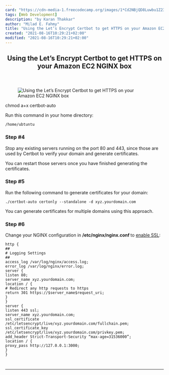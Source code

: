 ```yaml
---
card: "https://cdn-media-1.freecodecamp.org/images/1*Cd2NBjQD8Luwbu1Z23n5QQ.png"
tags: [Web Development]
description: "by Karan Thakkar"
author: "Milad E. Fahmy"
title: "Using the Let’s Encrypt Certbot to get HTTPS on your Amazon EC2 NGINX box"
created: "2021-08-16T10:29:21+02:00"
modified: "2021-08-16T10:29:21+02:00"
---
```

<div class="site-wrapper">
<main id="site-main" class="site-main outer">
<div class="inner">
<article class="post-full post tag-web-development tag-programming tag-tech tag-startup tag-security ">
<header class="post-full-header">
<h1 class="post-full-title">Using the Let’s Encrypt Certbot to get HTTPS on your Amazon EC2 NGINX box</h1>
</header>
<figure class="post-full-image">
<picture>
<source media="(max-width: 700px)" sizes="1px" srcset="data:image/gif;base64,R0lGODlhAQABAIAAAAAAAP///yH5BAEAAAAALAAAAAABAAEAAAIBRAA7 1w">
<source media="(min-width: 701px)" sizes="(max-width: 800px) 400px,
(max-width: 1170px) 700px,
1400px" srcset="https://cdn-media-1.freecodecamp.org/images/1*Cd2NBjQD8Luwbu1Z23n5QQ.png 300w,
https://cdn-media-1.freecodecamp.org/images/1*Cd2NBjQD8Luwbu1Z23n5QQ.png 600w,
https://cdn-media-1.freecodecamp.org/images/1*Cd2NBjQD8Luwbu1Z23n5QQ.png 1000w,
https://cdn-media-1.freecodecamp.org/images/1*Cd2NBjQD8Luwbu1Z23n5QQ.png 2000w">
<img onerror="this.style.display='none'" src="https://cdn-media-1.freecodecamp.org/images/1*Cd2NBjQD8Luwbu1Z23n5QQ.png" alt="Using the Let’s Encrypt Certbot to get HTTPS on your Amazon EC2 NGINX box">
</picture>
</figure>
<section class="post-full-content">
<div class="post-content medium-migrated-article">
chmod a+x certbot-auto</code></pre><p>Run this command in your home directory:</p><pre><code>/home/ubtuntu</code></pre><h3 id="step-4">Step #4</h3><p>Stop any existing servers running on the port 80 and 443, since those are used by Certbot to verify your domain and generate certificates.</p><p>You can restart those servers once you have finished generating the certificates.</p><h3 id="step-5"><strong>Step #5</strong></h3><p>Run the following command to generate certificates for your domain:</p><pre><code>./certbot-auto certonly --standalone -d xyz.yourdomain.com</code></pre><p>You can generate certificates for multiple domains using this approach.</p><h3 id="step-6"><strong>Step #6</strong></h3><p>Change your NGINX configuration in <strong>/etc/nginx/nginx.conf </strong>to <a href="http://nginx.org/en/docs/http/configuring_https_servers.html" rel="noopener">enable SSL</a>:</p><pre><code>http {
##
# Logging Settings
##
access_log /var/log/nginx/access.log;
error_log /var/log/nginx/error.log;
server {
listen 80;
server_name xyz.yourdomain.com;
location / {
# Redirect any http requests to https
return 301 https://$server_name$request_uri;
}
}
server {
listen 443 ssl;
server_name xyz.yourdomain.com;
ssl_certificate /etc/letsencrypt/live/xyz.yourdomain.com/fullchain.pem;
ssl_certificate_key /etc/letsencrypt/live/xyz.yourdomain.com/privkey.pem;
add_header Strict-Transport-Security “max-age=31536000”;
location / {
proxy_pass http://127.0.0.1:3000;
}
}
</div>
<hr>
</section>
</article>
</div>
</main>
</div>
<!-- Google Tag Manager (noscript) -->
<!-- End Google Tag Manager (noscript) -->
